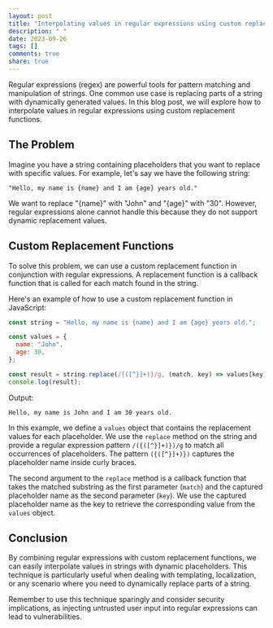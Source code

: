 ```yaml
---
layout: post
title: "Interpolating values in regular expressions using custom replacement functions"
description: " "
date: 2023-09-26
tags: []
comments: true
share: true
---
```


Regular expressions (regex) are powerful tools for pattern matching and manipulation of strings. One common use case is replacing parts of a string with dynamically generated values. In this blog post, we will explore how to interpolate values in regular expressions using custom replacement functions.

## The Problem

Imagine you have a string containing placeholders that you want to replace with specific values. For example, let's say we have the following string:

```
"Hello, my name is {name} and I am {age} years old."
```

We want to replace "{name}" with "John" and "{age}" with "30". However, regular expressions alone cannot handle this because they do not support dynamic replacement values.

## Custom Replacement Functions

To solve this problem, we can use a custom replacement function in conjunction with regular expressions. A replacement function is a callback function that is called for each match found in the string.

Here's an example of how to use a custom replacement function in JavaScript:

```javascript
const string = "Hello, my name is {name} and I am {age} years old.";

const values = {
  name: "John",
  age: 30,
};

const result = string.replace(/{([^}]+)}/g, (match, key) => values[key]);
console.log(result);
```

Output:
```
Hello, my name is John and I am 30 years old.
```

In this example, we define a `values` object that contains the replacement values for each placeholder. We use the `replace` method on the string and provide a regular expression pattern `/({([^}]+)})/g` to match all occurrences of placeholders. The pattern `({([^}]+)})` captures the placeholder name inside curly braces.

The second argument to the `replace` method is a callback function that takes the matched substring as the first parameter (`match`) and the captured placeholder name as the second parameter (`key`). We use the captured placeholder name as the key to retrieve the corresponding value from the `values` object.

## Conclusion

By combining regular expressions with custom replacement functions, we can easily interpolate values in strings with dynamic placeholders. This technique is particularly useful when dealing with templating, localization, or any scenario where you need to dynamically replace parts of a string.

Remember to use this technique sparingly and consider security implications, as injecting untrusted user input into regular expressions can lead to vulnerabilities.